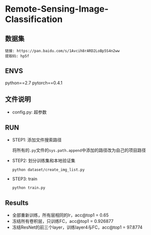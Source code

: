 # Remote-Sensing-Image-Classification
## 数据集
```
链接: https://pan.baidu.com/s/1Avcih8rARD2LoBp5S4n2ww 
提取码: hp5f
```
## ENVS
python==2.7
pytorch==0.4.1

## 文件说明
* config.py: 超参数

## RUN
* STEP1: 添加文件搜索路径

  将所有的`.py`文件的`sys.path.append`中添加的路径改为自己的项目路径
* STEP2: 划分训练集和本地验证集
  ```
  python dataset/create_img_list.py
  ```
* STEP3: train
  ```
  python train.py
  ```

## Results
* 全部重新训练，所有层相同的lr，acc@top1 = 0.65
* 冻结所有卷积层，只训练FC，acc@top1 = 0.926877
* 冻结ResNet的前三个layer，训练layer4与FC，acc@top1 = 97.8774
